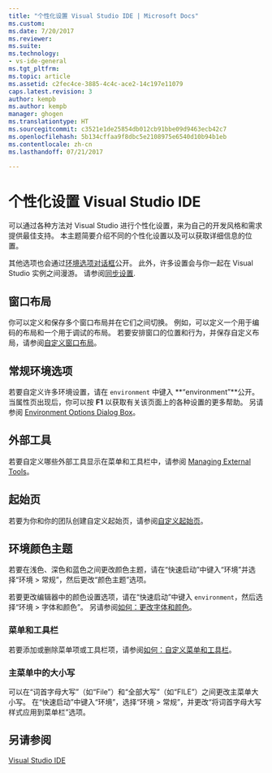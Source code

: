 ```yaml
---
title: "个性化设置 Visual Studio IDE | Microsoft Docs"
ms.custom: 
ms.date: 7/20/2017
ms.reviewer: 
ms.suite: 
ms.technology:
- vs-ide-general
ms.tgt_pltfrm: 
ms.topic: article
ms.assetid: c2fec4ce-3885-4c4c-ace2-14c197e11079
caps.latest.revision: 3
author: kempb
ms.author: kempb
manager: ghogen
ms.translationtype: HT
ms.sourcegitcommit: c3521e1de25854db012cb91bbe09d9463ecb42c7
ms.openlocfilehash: 5b134cffaa9f8dbc5e2108975e6540d10b94b1eb
ms.contentlocale: zh-cn
ms.lasthandoff: 07/21/2017

---
```


# <a name="personalize-the-visual-studio-ide"></a>个性化设置 Visual Studio IDE

可以通过各种方法对 Visual Studio 进行个性化设置，来为自己的开发风格和需求提供最佳支持。 本主题简要介绍不同的个性化设置以及可以获取详细信息的位置。

 其他选项也会通过[环境选项对话框](../ide/reference/environment-options-dialog-box.md)公开。 此外，许多设置会与你一起在 Visual Studio 实例之间漫游。 请参阅[同步设置](../ide/synchronized-settings-in-visual-studio.md).

## <a name="window-layouts"></a>窗口布局

你可以定义和保存多个窗口布局并在它们之间切换。 例如，可以定义一个用于编码的布局和一个用于调试的布局。 若要安排窗口的位置和行为，并保存自定义布局，请参阅[自定义窗口布局](../ide/customizing-window-layouts-in-visual-studio.md)。  

## <a name="general-environment-options"></a>常规环境选项  

 若要自定义许多环境设置，请在 `environment` 中键入 **“environment”**公开。 当属性页出现后，你可以按  **F1** 以获取有关该页面上的各种设置的更多帮助。 另请参阅 [Environment Options Dialog Box](../ide/reference/environment-options-dialog-box.md)。  

## <a name="external-tools"></a>外部工具  
 若要自定义哪些外部工具显示在菜单和工具栏中，请参阅 [Managing External Tools](../ide/managing-external-tools.md)。  

## <a name="start-page"></a>起始页  
 若要为你和你的团队创建自定义起始页，请参阅[自定义起始页](../ide/customizing-the-start-page-for-visual-studio.md)。

## <a name="environment-color-themes"></a>环境颜色主题  
 若要在浅色、深色和蓝色之间更改颜色主题，请在“快速启动”中键入“环境”并选择“环境 > 常规”，然后更改“颜色主题”选项。

若要更改编辑器中的颜色设置选项，请在“快速启动”中键入 `environment`，然后选择“环境 > 字体和颜色”。 另请参阅[如何：更改字体和颜色](../ide/how-to-change-fonts-and-colors-in-visual-studio.md)。  

### <a name="menus-and-toolbars"></a>菜单和工具栏  
 若要添加或删除菜单项或工具栏项，请参阅[如何：自定义菜单和工具栏](../ide/how-to-customize-menus-and-toolbars-in-visual-studio.md)。  

### <a name="main-menu-casing"></a>主菜单中的大小写  
 可以在“词首字母大写”（如“File”）和“全部大写”（如“FILE”）之间更改主菜单大小写。 在“快速启动”中键入“环境”，选择“环境 > 常规”，并更改“将词首字母大写样式应用到菜单栏”选项。

## <a name="see-also"></a>另请参阅  
 [Visual Studio IDE](../ide/visual-studio-ide.md)


